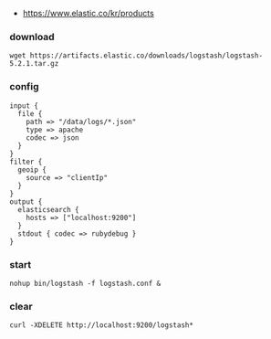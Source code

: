 
 * https://www.elastic.co/kr/products

### download
```
wget https://artifacts.elastic.co/downloads/logstash/logstash-5.2.1.tar.gz
```

### config
```
input {
  file {
    path => "/data/logs/*.json"
    type => apache
    codec => json
  }
}
filter {
  geoip {
    source => "clientIp"
  }
}
output {
  elasticsearch {
    hosts => ["localhost:9200"]
  }
  stdout { codec => rubydebug }
}
```

### start 
```
nohup bin/logstash -f logstash.conf &
```

### clear
```
curl -XDELETE http://localhost:9200/logstash*
```
